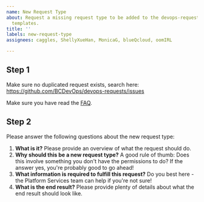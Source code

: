 ```yaml
---
name: New Request Type
about: Request a missing request type to be added to the devops-requests list of issue
  templates.
title: ''
labels: new-request-type
assignees: caggles, ShellyXueHan, MonicaG, blueQcloud, oomIRL

---
```


## Step 1
Make sure no duplicated request exists, search here:
https://github.com/BCDevOps/devops-requests/issues

Make sure you have read the [FAQ](https://github.com/BCDevOps/devops-requests/).


## Step 2
Please answer the following questions about the new request type:

1. **What is it?** Please provide an overview of what the request should do.
2. **Why should this be a new request type?** A good rule of thumb: Does this involve something you don't have the permissions to do? If the answer yes, you're probably good to go ahead!
3. **What information is required to fulfill this request?** Do you best here - the Platform Services team can help if you're not sure!
4. **What is the end result?** Please provide plenty of details about what the end result should look like.
